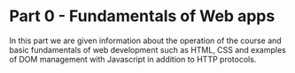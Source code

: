 # Part 0 - Fundamentals of Web apps

In this part we are given information about the operation of the course and basic fundamentals of web development such as HTML, CSS and examples of DOM management with Javascript in addition to HTTP protocols.